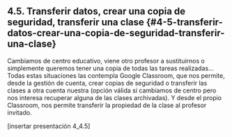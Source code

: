 ## 4.5\. Transferir datos, crear una copia de seguridad, transferir una clase {#4-5-transferir-datos-crear-una-copia-de-seguridad-transferir-una-clase}

Cambiamos de centro educativo, viene otro profesor a sustituirnos o simplemente queremos tener una copia de todas las tareas realizadas… Todas estas situaciones las contempla Google Classroom, que nos permite, desde la gestión de cuenta, crear copias de seguridad o transferir las clases a otra cuenta nuestra (opción válida si cambiamos de centro pero nos interesa recuperar alguna de las clases archivadas). Y desde el propio Classroom, nos permite transferir la propiedad de la clase al profesor invitado.

[insertar presentación 4_4.5]